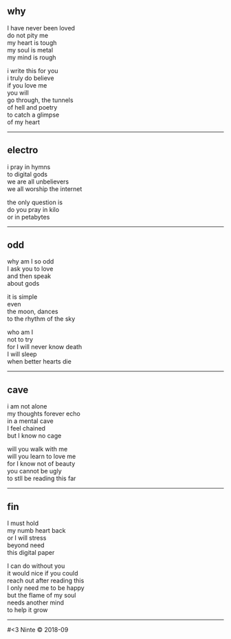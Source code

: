 ## why

I have never been loved  
do not pity me  
my heart is tough  
my soul is metal  
my mind is rough

i write this for you  
i truly do believe  
if you love me  
you will  
go through, the tunnels  
of hell and poetry  
to catch a glimpse  
of my heart

- - -

## electro

i pray in hymns  
to digital gods  
we are all unbelievers  
we all worship the internet  

the only question is  
do you pray in kilo  
or in petabytes

- - -

## odd

why am I so odd  
I ask you to love  
and then speak  
about gods  

it is simple  
even  
the moon, dances  
to the rhythm of the sky  

who am I  
not to try  
for I will never know death  
I will sleep  
when better hearts die  

- - -

## cave

i am not alone  
my thoughts forever echo  
in a mental cave  
I feel chained  
but I know no cage  

will you walk with me  
will you learn to love me  
for I know not of beauty  
you cannot be ugly  
to stll be reading this far

- - -

## fin

I must hold  
my numb heart back  
or I will stress  
beyond need  
this digital paper  

I can do without you  
it would nice if you could  
reach out after reading this  
I only need me to be happy  
but the flame of my soul  
needs another mind  
to help it grow  

- - -

#<3 Ninte &copy; 2018-09



